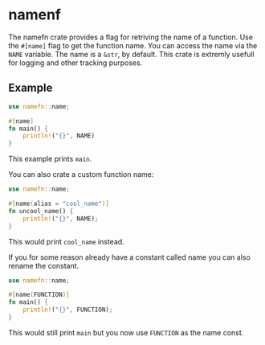 # namenf

The namefn crate provides a flag for retriving the name of a function. Use the `#[name]` flag to get the function name. You can access the name via the `NAME` variable. The name is a `&str`, by default.
This crate is extremly usefull for logging and other tracking purposes.

## Example

```Rust
use namefn::name;

#[name]
fn main() {
    println!("{}", NAME)
}
```

This example prints `main`.

You can also crate a custom function name:

```Rust
use namefn::name;

#[name(alias = "cool_name")]
fn uncool_name() {
    println!("{}", NAME);
}
```

This would print `cool_name` instead.

If you for some reason already have a constant called name you can also rename the constant.

```Rust
use namefn::name;

#[name(FUNCTION)]
fn main() {
    println!("{}", FUNCTION);
}
```

This would still print `main` but you now use `FUNCTION` as the name const.
